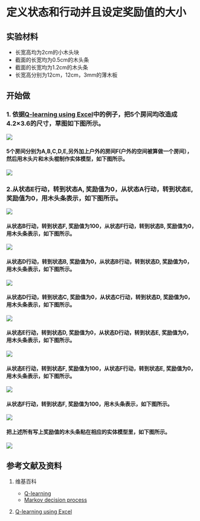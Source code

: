 # 定义状态和行动并且设定奖励值的大小

## 实验材料

- 长宽高均为2cm的小木头块
- 截面的长宽均为0.5cm的木头条
- 截面的长宽均为1.2cm的木头条
- 长宽高分别为12cm，12cm，3mm的薄木板

## 开始做

### 1. 依据[Q-learning using Excel](https://people.revoledu.com/kardi/tutorial/ReinforcementLearning/Q-learning-Excel.htm)中的例子，把5个房间均改造成4.2×3.6的尺寸，草图如下图所示。

![](/images/强化学习/基本的时序差分控制方法/Q-learning/经典实验1/定义状态和行动并且设定奖励值的大小/sketch.jpg)

#### 5个房间分别为A,B,C,D,E,另外加上户外的房间F(户外的空间被算做一个房间），然后用木头片和木头棍制作实体模型，如下图所示。

![](/images/强化学习/基本的时序差分控制方法/Q-learning/经典实验1/定义状态和行动并且设定奖励值的大小/model.jpg)

### 2.从状态E行动，转到状态A, 奖励值为0，从状态A行动，转到状态E, 奖励值为0，用木头条表示，如下图所示。

![](/images/强化学习/基本的时序差分控制方法/Q-learning/经典实验1/定义状态和行动并且设定奖励值的大小/A-E.jpg)

#### 从状态B行动，转到状态F, 奖励值为100，从状态F行动，转到状态B, 奖励值为0，用木头条表示，如下图所示。

![](/images/强化学习/基本的时序差分控制方法/Q-learning/经典实验1/定义状态和行动并且设定奖励值的大小/B-F.jpg)

#### 从状态D行动，转到状态B, 奖励值为0，从状态B行动，转到状态D, 奖励值为0，用木头条表示，如下图所示。

![](/images/强化学习/基本的时序差分控制方法/Q-learning/经典实验1/定义状态和行动并且设定奖励值的大小/D-B.jpg)

#### 从状态D行动，转到状态C, 奖励值为0，从状态C行动，转到状态D, 奖励值为0，用木头条表示，如下图所示。

![](/images/强化学习/基本的时序差分控制方法/Q-learning/经典实验1/定义状态和行动并且设定奖励值的大小/D-C.jpg)

#### 从状态E行动，转到状态D, 奖励值为0，从状态D行动，转到状态E, 奖励值为0，用木头条表示，如下图所示。

![](/images/强化学习/基本的时序差分控制方法/Q-learning/经典实验1/定义状态和行动并且设定奖励值的大小/E-D.jpg)

#### 从状态E行动，转到状态F, 奖励值为100，从状态F行动，转到状态E, 奖励值为0，用木头条表示，如下图所示。

![](/images/强化学习/基本的时序差分控制方法/Q-learning/经典实验1/定义状态和行动并且设定奖励值的大小/E-F.jpg)

#### 从状态F行动，转到状态F, 奖励值为100，用木头条表示，如下图所示。

![](/images/强化学习/基本的时序差分控制方法/Q-learning/经典实验1/定义状态和行动并且设定奖励值的大小/F-F.jpg)

#### 把上述所有写上奖励值的木头条粘在相应的实体模型里，如下图所示。

![](/images/强化学习/基本的时序差分控制方法/Q-learning/经典实验1/定义状态和行动并且设定奖励值的大小/ABCDEF.jpg)

## 参考文献及资料

1. 维基百科
	- [Q-learning](https://en.wikipedia.org/wiki/Q-learning) 
	- [Markov decision process](https://en.wikipedia.org/wiki/Markov_decision_process) 

1. [Q-learning using Excel](https://people.revoledu.com/kardi/tutorial/ReinforcementLearning/Q-learning-Excel.htm)